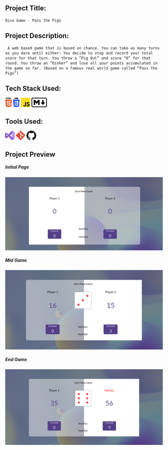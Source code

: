 ## Project Title:

    Dice Game - Pass the Pigs

## Project Description:

     A web based game that is based on chance. You can take as many turns as you dare until either: You decide to stop and record your total score for that turn. You throw a “Pig Out” and score “0” for that round. You throw an “Oinker” and lose all your points accumulated in the game so far. (Based on a famous real world game called “Pass the Pigs”)

## Tech Stack Used:

<span> 
<img src="https://raw.githubusercontent.com/thomasalemayehu/Dice-Game/main/assets/readmefiles/html-5.svg" height=30>
<img src="https://raw.githubusercontent.com/thomasalemayehu/Dice-Game/main/assets/readmefiles/css-3.svg" height=30>
<img src="https://raw.githubusercontent.com/thomasalemayehu/Dice-Game/main/assets/readmefiles/javascript.svg" height=30>
<img src="https://raw.githubusercontent.com/thomasalemayehu/Dice-Game/main/assets/readmefiles/markdown.svg" height=30>
</span>

## Tools Used:

<span> 
<img src="https://raw.githubusercontent.com/thomasalemayehu/Dice-Game/main/assets/readmefiles/visual-studio.svg" height=30>
<img src="https://raw.githubusercontent.com/thomasalemayehu/Dice-Game/main/assets/readmefiles/git-icon.svg" height=30>
<img src="https://raw.githubusercontent.com/thomasalemayehu/Dice-Game/main/assets/readmefiles/github-icon.svg" height=30>
</span>

## Project Preview

##### Initial Page

![Initial Page, Pass the Pigs](https://raw.githubusercontent.com/thomasalemayehu/Dice-Game/main/assets/readmefiles/initial.png)

##### Mid Game

![Mid Game Page, Pass the Pigs](https://raw.githubusercontent.com/thomasalemayehu/Dice-Game/main/assets/readmefiles/mid-game.png)

##### End Game

![Ends Game Page, Pass the Pigs](https://raw.githubusercontent.com/thomasalemayehu/Dice-Game/main/assets/readmefiles/end-game.png)
